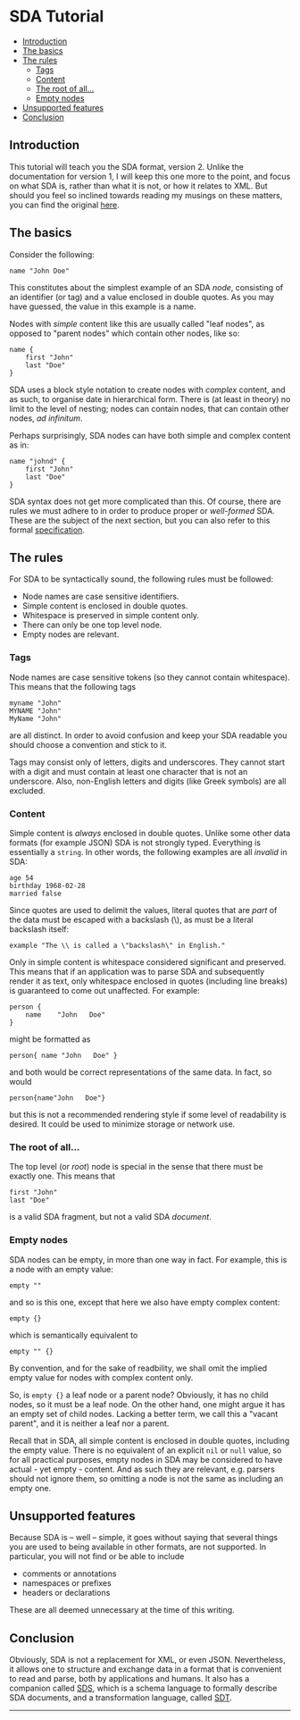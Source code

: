 # SDA Tutorial

- [Introduction](/docs/TUTORIAL.md#introduction)
- [The basics](/docs/TUTORIAL.md#the-basics)
- [The rules](/docs/TUTORIAL.md#the-rules)
	- [Tags](/docs/TUTORIAL.md#tags)
	- [Content](/docs/TUTORIAL.md#content)
	- [The root of all…](/docs/TUTORIAL.md#the-root-of-all)
	- [Empty nodes](/docs/TUTORIAL.md#empty-nodes)
- [Unsupported features](/docs/TUTORIAL.md#unsupported-features)
- [Conclusion](/docs/TUTORIAL.md#conclusion)


## Introduction

This tutorial will teach you the SDA format, version 2. Unlike the documentation 
for version 1, I will keep this one more to the point, and focus on what SDA is, 
rather than what it is not, or how it relates to XML. But should you feel so
inclined towards reading my musings on these matters, you can find the original 
[here](/docs/SDA1.md). 


## The basics

Consider the following:

	name "John Doe"

This constitutes about the simplest example of an SDA *node*, consisting of an identifier (or tag) and a value enclosed in double quotes. As you may have guessed, the value in this 
example is a name. 

Nodes with *simple* content like this are usually called "leaf nodes", as opposed to "parent nodes" which contain other nodes, like so: 

	name {
		first "John"
		last "Doe"
	}

SDA uses a block style notation to create nodes with *complex* content, and as such, to organise date in hierarchical form. There is (at least in theory) no limit to the level of nesting; nodes can contain nodes, that can contain other nodes, *ad infinitum*.

Perhaps surprisingly, SDA nodes can have both simple and complex content as in:

	name "johnd" {
		first "John"
		last "Doe"
	}

SDA syntax does not get more complicated than this. Of course, there are rules we must adhere to in order to produce proper or *well-formed* SDA. These are the subject of the next section, but you can also refer to this formal [specification](/docs/SPECIFICATION.md).


## The rules

For SDA to be syntactically sound, the following rules must be followed:

- Node names are case sensitive identifiers.
- Simple content is enclosed in double quotes.
- Whitespace is preserved in simple content only.
- There can only be one top level node.
- Empty nodes are relevant.

### Tags

Node names are case sensitive tokens (so they cannot contain whitespace). This means that the following tags

	myname "John"
	MYNAME "John"
	MyName "John"

are all distinct. In order to avoid confusion and keep your SDA readable you should choose a convention and stick to it.

Tags may consist only of letters, digits and underscores. They cannot start with a digit and must contain at least one character that is not an underscore. Also, non-English letters and digits (like Greek symbols) are all excluded.

### Content

Simple content is *always* enclosed in double quotes. Unlike some other data formats (for example JSON) SDA is not strongly typed. Everything is essentially a `string`. In other words, the following examples are all *invalid* in SDA:

	age 54
	birthday 1968-02-28
	married false
	
Since quotes are used to delimit the values, literal quotes that are *part* of the data must be escaped with a backslash (\\), as must be a literal backslash itself:

	example "The \\ is called a \"backslash\" in English."

Only in simple content is whitespace considered significant and preserved. This means that if an application was to parse SDA and subsequently render it as text, only whitespace enclosed in quotes (including line breaks) is guaranteed to come out unaffected. For example:

	person {
		name    "John   Doe"
	}

might be formatted as

	person{ name "John   Doe" }

and both would be correct representations of the same data. In fact, so would

	person{name"John   Doe"}

but this is not a recommended rendering style if some level of readability is desired. It could be used to minimize storage or network use.

### The root of all…

The top level (or *root*) node is special in the sense that there must be exactly one. This means that

	first "John"
	last "Doe"

is a valid SDA fragment, but not a valid SDA *document*.

### Empty nodes

SDA nodes can be empty, in more than one way in fact. For example, this is a node with an empty value:

	empty ""

and so is this one, except that here we also have empty complex content:

	empty {}
	
which is semantically equivalent to

	empty "" {}

By convention, and for the sake of readbility, we shall omit the implied empty value for nodes with complex content only.

So, is `empty {}` a leaf node or a parent node? Obviously, it has no child nodes, so it must be a leaf node. On the other hand, one might argue it has an empty set of child nodes. Lacking a better term, we call this a "vacant parent", and it is neither a leaf nor a parent.

Recall that in SDA, all simple content is enclosed in double quotes, including the empty value. There is no equivalent of an explicit `nil` or `null` value, so for all practical purposes, empty nodes in SDA may be considered to have actual - yet empty - content. And as such they are relevant, e.g. parsers should not ignore them, so omitting a node is not the same as including an empty one.


## Unsupported features

Because SDA is – well – simple, it goes without saying that several things you are used to being available in other formats, are not supported. In particular, you will not find or be able to include

- comments or annotations
- namespaces or prefixes
- headers or declarations

These are all deemed unnecessary at the time of this writing.


## Conclusion

Obviously, SDA is not a replacement for XML, or even JSON. Nevertheless, it allows one to structure and exchange data in a format that is convenient to read and parse, both by applications and humans. It also has a companion called [SDS](https://github.com/hclbaur/sds-core), which is a schema language to formally describe SDA documents, and a transformation language, called [SDT](https://github.com/hclbaur/sdt-core).

----